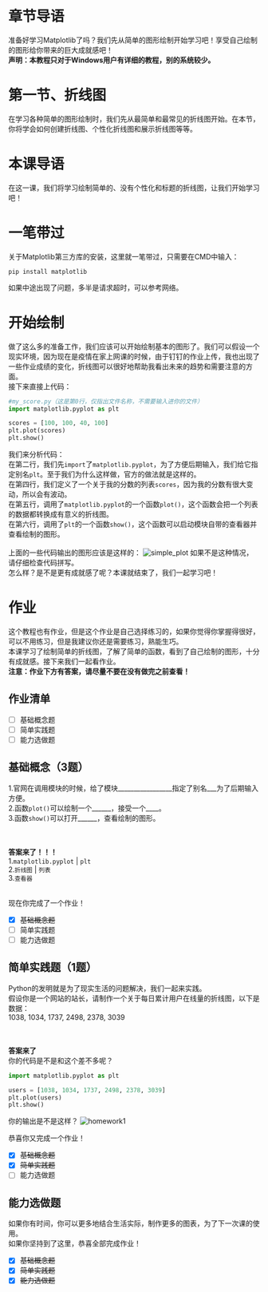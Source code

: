 # 章节导语
准备好学习Matplotlib了吗？我们先从简单的图形绘制开始学习吧！享受自己绘制的图形给你带来的巨大成就感吧！</br>
**声明：本教程只对于Windows用户有详细的教程，别的系统较少。**

# 第一节、折线图
在学习各种简单的图形绘制时，我们先从最简单和最常见的折线图开始。在本节，你将学会如何创建折线图、个性化折线图和展示折线图等等。

# 本课导语
在这一课，我们将学习绘制简单的、没有个性化和标题的折线图，让我们开始学习吧！

# 一笔带过
关于Matplotlib第三方库的安装，这里就一笔带过，只需要在CMD中输入：
````
pip install matplotlib
````
如果中途出现了问题，多半是请求超时，可以参考网络。

# 开始绘制
做了这么多的准备工作，我们应该可以开始绘制基本的图形了。我们可以假设一个现实环境，因为现在是疫情在家上网课的时候，由于钉钉的作业上传，我也出现了一些作业成绩的变化，折线图可以很好地帮助我看出未来的趋势和需要注意的方面。</br>
接下来直接上代码：
````python
#my_score.py（这是第0行，仅指出文件名称，不需要输入进你的文件）
import matplotlib.pyplot as plt

scores = [100, 100, 40, 100]
plt.plot(scores)
plt.show()
````
我们来分析代码：</br>
在第二行，我们先`import`了`matplotlib.pyplot`，为了方便后期输入，我们给它指定别名`plt`。至于我们为什么这样做，官方的做法就是这样的。</br>
在第四行，我们定义了一个关于我的分数的列表`scores`，因为我的分数有很大变动，所以会有波动。</br>
在第五行，调用了`matplotlib.pyplot`的一个函数`plot()`，这个函数会把一个列表的数据都转换成有意义的折线图。</br>
在第六行，调用了`plt`的一个函数`show()`，这个函数可以启动模块自带的查看器并查看绘制的图形。</br></br>
上面的一些代码输出的图形应该是这样的：
![simple_plot](https://raw.githubusercontent.com/bobby233/Matplotlib_Tutorial/master/img/simple_plot.png)
如果不是这种情况，请仔细检查代码拼写。</br>
怎么样？是不是更有成就感了呢？本课就结束了，我们一起学习吧！

# 作业
这个教程也有作业，但是这个作业是自己选择练习的，如果你觉得你掌握得很好，可以不用练习，但是我建议你还是需要练习，熟能生巧。</br>
本课学习了绘制简单的折线图，了解了简单的函数，看到了自己绘制的图形，十分有成就感。接下来我们一起看作业。</br>
**注意：作业下方有答案，请尽量不要在没有做完之前查看！**</br>
## 作业清单
- [ ] 基础概念题
- [ ] 简单实践题
- [ ] 能力选做题

## 基础概念（3题）
1.官网在调用模块的时候，给了模块_________________指定了别名___为了后期输入方便。</br>
2.函数`plot()`可以绘制一个______，接受一个____。</br>
3.函数`show()`可以打开______，查看绘制的图形。</br></br></br>

**答案来了！！！**</br>
1.`matplotlib.pyplot` | `plt`</br>
2.`折线图` | `列表`</br>
3.`查看器`</br></br>

现在你完成了一个作业！
- [x] ~~基础概念题~~
- [ ] 简单实践题
- [ ] 能力选做题

## 简单实践题（1题）
Python的发明就是为了现实生活的问题解决，我们一起来实践。</br>
假设你是一个网站的站长，请制作一个关于每日累计用户在线量的折线图，以下是数据：</br>
1038, 1034, 1737, 2498, 2378, 3039</br></br></br>

**答案来了**</br>
你的代码是不是和这个差不多呢？
````python
import matplotlib.pyplot as plt

users = [1038, 1034, 1737, 2498, 2378, 3039]
plt.plot(users)
plt.show()
````
你的输出是不是这样？
![homework1](https://raw.githubusercontent.com/bobby233/Matplotlib_Tutorial/master/img/homework1.png)</br>

恭喜你又完成一个作业！
- [x] ~~基础概念题~~
- [x] ~~简单实践题~~
- [ ] 能力选做题

## 能力选做题
如果你有时间，你可以更多地结合生活实际，制作更多的图表，为了下一次课的使用。</br>
如果你坚持到了这里，恭喜全部完成作业！
- [x] ~~基础概念题~~
- [x] ~~简单实践题~~
- [x] ~~能力选做题~~